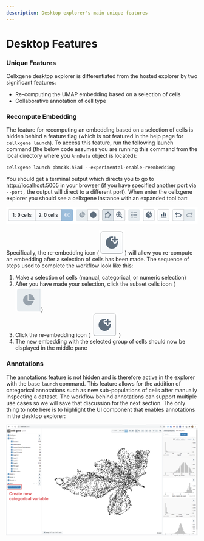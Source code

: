 ```yaml
---
description: Desktop explorer's main unique features
---
```


# Desktop Features

### Unique Features

Cellxgene desktop explorer is differentiated from the hosted explorer by two significant features:

* Re-computing the UMAP embedding based on a selection of cells
* Collaborative annotation of cell type

### Recompute Embedding

The feature for recomputing an embedding based on a selection of cells is hidden behind a feature flag \(which is not featured in the help page for `cellxgene launch`\). To access this feature, run the following launch command \(the below code assumes you are running this command from the local directory where you `AnnData` object is located\):

```text
cellxgene launch pbmc3k.h5ad --experimental-enable-reembedding
```

You should get a terminal output which directs you to go to [http://localhost:5005](http://localhost:5005) in your browser \(if you have specified another port via `--port,` the output will direct to a different port\). When enter the cellxgene explorer you should see a cellxgene instance with an expanded tool bar:

![Expanded tool bar for computing re-embeddings](../../../.gitbook/assets/image%20%2811%29.png)

Specifically, the re-embedding icon  \(![](../../../.gitbook/assets/image%20%2818%29.png)\) will allow you re-compute an embedding after a selection of cells has been made. The sequence of steps used to complete the workflow look like this:

1. Make a selection of cells \(manual, categorical, or numeric selection\)
2. After you have made your selection, click the subset cells icon \(![](../../../.gitbook/assets/image%20%2815%29.png)\)
3. Click the  re-embedding icon \( ![](../../../.gitbook/assets/image%20%2818%29.png) \)
4. The new embedding with the selected group of cells should now be displayed in the middle pane

### Annotations

The annotations feature is not hidden and is therefore active in the explorer with the base `launch` command. This feature allows for the addition of categorical annotations such as new sub-populations of cells after manually inspecting a dataset. The workflow behind annotations can support multiple use cases so we will save that discussion for the next section. The only thing to note here is to highlight the UI component that enables annotations in the desktop explorer:

![Annotations button](../../../.gitbook/assets/image%20%2812%29.png)

